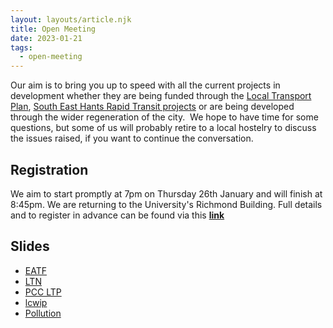 ```yaml
---
layout: layouts/article.njk
title: Open Meeting
date: 2023-01-21
tags: 
  - open-meeting
---
```


Our aim is to bring you up to speed with all the current projects in development whether they are being funded through the [Local Transport Plan](https://travel.portsmouth.gov.uk/wp-content/uploads/2021/10/Local-Transport-Plan-2021.pdf), [South East Hants Rapid Transit projects](https://www.sehrt.org.uk/schemes/) or are being developed through the wider regeneration of the city.  We hope to have time for some questions, but some of us will probably retire to a local hostelry to discuss the issues raised, if you want to continue the conversation.

## Registration

We aim to start promptly at 7pm on Thursday 26th January and will finish at 8:45pm. We are returning to the University's Richmond Building. Full details and to register in advance can be found via this **[link](https://www.eventbrite.co.uk/e/open-public-meeting-tickets-462527852257)**

## Slides
* [EATF](slides/eatf.pptx)
* [LTN](slides/ltn.pptx)
* [PCC LTP](slides/ltp.pptx)
* [lcwip](slides/lcwip.pptx)
* [Pollution](slides/pollution.pptx)
